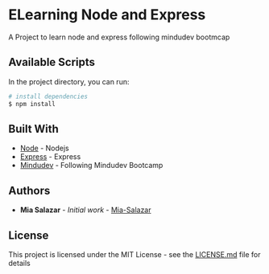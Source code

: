 # ELearning Node and Express
 A Project to learn node and express following mindudev bootmcap

## Available Scripts

In the project directory, you can run:

``` bash
# install dependencies
$ npm install
```

## Built With

* [Node](https://nodejs.org/es/) - Nodejs
* [Express](https://expressjs.com/es/) - Express
* [Mindudev](https://midu.dev/) - Following Mindudev Bootcamp


## Authors

* **Mia Salazar** - *Initial work* - [Mia-Salazar](https://github.com/Mia-Salazar)

## License

This project is licensed under the MIT License - see the [LICENSE.md](LICENSE.md) file for details
